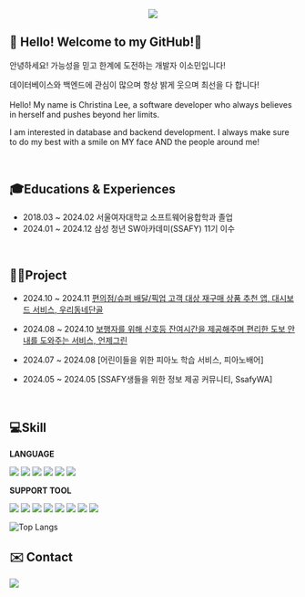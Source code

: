 
<p align='center'>
    <img src="https://capsule-render.vercel.app/api?type=waving&color=87CEEB&height=200&section=header&text=It's%20Christina%20here~!&fontSize=50&fontColor=FFFFFF&animation=fadeIn&fontAlignY=35&desc=💙%20🍀&descAlignY=55&descAlign=50"/>
</p>


## 👋 Hello! Welcome to my GitHub!💙
안녕하세요! 가능성을 믿고 한계에 도전하는 개발자 이소민입니다!  

데이터베이스와 백엔드에 관심이 많으며 항상 밝게 웃으며 최선을 다 합니다!  
</br>
Hello! My name is Christina Lee, a software developer who always believes in herself and pushes beyond her limits.  

I am interested in database and backend development.
I always make sure to do my best with a smile on MY face AND the people around me!

</br>  

## 🎓Educations & Experiences
- 2018.03 ~ 2024.02 서울여자대학교 소프트웨어융합학과 졸업
- 2024.01 ~ 2024.12 삼성 청년 SW아카데미(SSAFY) 11기 이수
 </br>

## 👨‍💻Project
- 2024.10 ~ 2024.11 [편의점/슈퍼 배달/픽업 고객 대상 재구매 상품 추천 앱, 대시보드 서비스, 우리동네단골](https://github.com/oodongdan/ODD)
- 2024.08 ~ 2024.10 [보행자를 위해 신호등 잔여시간을 제공해주며 편리한 도보 안내를 도와주는 서비스, 언제그린](https://github.com/readygreen/readygreen)
- 2024.07 ~ 2024.08 [어린이들을 위한 피아노 학습 서비스, 피아노배어]
- 2024.05 ~ 2024.05 [SSAFY생들을 위한 정보 제공 커뮤니티, SsafyWA]

  </br>  
  

##  💻Skill
**LANGUAGE**

<img src="https://img.shields.io/badge/python-3776AB?style=for-the-badge&logo=python&logoColor=white"> <img src="https://img.shields.io/badge/javascript-F7DF1E?style=for-the-badge&logo=javascript&logoColor=black"> <img src="https://img.shields.io/badge/flutter-02569B?style=for-the-badge&logo=flutter&logoColor=white"> <img src="https://img.shields.io/badge/dart-0175C2?style=for-the-badge&logo=dart&logoColor=white"> <img src="https://img.shields.io/badge/react-61DAFB?style=for-the-badge&logo=react&logoColor=black"> <img src="https://img.shields.io/badge/vue.js-4FC08D?style=for-the-badge&logo=vue.js&logoColor=white">
  
**SUPPORT TOOL**

<img src="https://img.shields.io/badge/git-F05032?style=for-the-badge&logo=git&logoColor=white"> <img src="https://img.shields.io/badge/postman-FF6C37?style=for-the-badge&logo=postman&logoColor=white"> <img src="https://img.shields.io/badge/jira-0052CC?style=for-the-badge&logo=jira&logoColor=white"> <img src="https://img.shields.io/badge/notion-000000?style=for-the-badge&logo=notion&logoColor=white"> <img src="https://img.shields.io/badge/visual%20studio%20code-007ACC?style=for-the-badge&logo=visual-studio-code&logoColor=white"> <img src="https://img.shields.io/badge/jupyter-F37626?style=for-the-badge&logo=jupyter&logoColor=white"> <img src="https://img.shields.io/badge/mattermost-0058CC?style=for-the-badge&logo=mattermost&logoColor=white"> <img src="https://img.shields.io/badge/swagger-85EA2D?style=for-the-badge&logo=swagger&logoColor=white">

![Top Langs](https://github-readme-stats.vercel.app/api/top-langs/?username=sommnee&layout=compact&bg_color=31,f7cac9,92a8d1&title_color=fff&text_color=fff)

## ✉️ Contact 
<div style="display:flex; flex-direction:row;">
      <a href="mailto:plumlee9288@gmail.com">
        <img src="https://img.shields.io/badge/Gmail-EA4335?style=flat-square&logo=Gmail&logoColor=white"> 
    </a>
</div>
